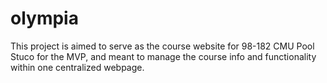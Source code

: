 # olympia

This project is aimed to serve as the course website for 98-182 CMU Pool Stuco for the MVP, and meant to manage the course info and functionality within one centralized webpage.
